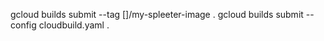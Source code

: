 gcloud builds submit --tag []/my-spleeter-image . 
gcloud builds submit --config cloudbuild.yaml .

